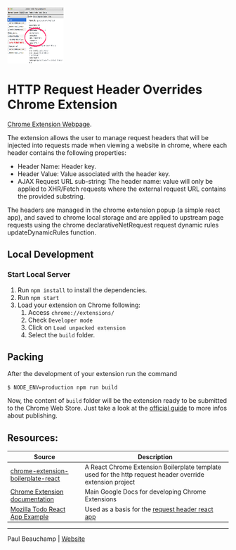 <img src="src/assets/img/main-icon-128.png" width="128"/>

# HTTP Request Header Overrides Chrome Extension

[Chrome Extension Webpage](https://chrome.google.com/webstore/detail/request-header-override-m/cfgjehpalgepkcfekgjgmklehchiidgi?hl=en).

The extension allows the user to manage request headers that will be injected into requests made when viewing a website in chrome, where each header contains the following properties:

* Header Name: Header key.
* Header Value: Value associated with the header key.
* AJAX Request URL sub-string: The header name: value will only be applied to XHR/Fetch requests where the external request URL contains the provided substring.

The headers are managed in the chrome extension popup (a simple react app), and saved to chrome local storage and are applied to upstream page requests using the chrome declarativeNetRequest request dynamic rules updateDynamicRules function.

## Local Development

### Start Local Server

1. Run `npm install` to install the dependencies.
1. Run `npm start`
1. Load your extension on Chrome following:
   1. Access `chrome://extensions/`
   1. Check `Developer mode`
   1. Click on `Load unpacked extension`
   1. Select the `build` folder.

## Packing

After the development of your extension run the command

```
$ NODE_ENV=production npm run build
```

Now, the content of `build` folder will be the extension ready to be submitted to the Chrome Web Store. Just take a look at the [official guide](https://developer.chrome.com/webstore/publish) to more infos about publishing.

## Resources:

|  Source  |      Description      |
|----------|-----------------------|
| [chrome-extension-boilerplate-react](https://github.com/lxieyang/chrome-extension-boilerplate-react) | A React Chrome Extension Boilerplate template used for the http request header override extension project |
| [Chrome Extension documentation](https://developer.chrome.com/extensions/getstarted) | Main Google Docs for developing Chrome Extensions |
| [Mozilla Todo React App Example](https://developer.mozilla.org/en-US/docs/Learn/Tools_and_testing/Client-side_JavaScript_frameworks/React_todo_list_beginning) | Used as a basis for the [request header react app](src/pages/Popup/components/RequestHeadersApp.jsx) |

---

Paul Beauchamp | [Website](https://github.com/paulb896)
